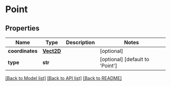 # Point

## Properties
Name | Type | Description | Notes
------------ | ------------- | ------------- | -------------
**coordinates** | [**Vect2D**](Vect2D.md) |  | [optional] 
**type** | **str** |  | [optional] [default to 'Point']

[[Back to Model list]](../../README.md#documentation-for-models) [[Back to API list]](../../README.md#documentation-for-api-endpoints) [[Back to README]](../../README.md)


